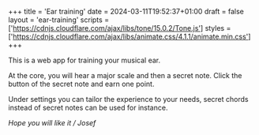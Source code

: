 +++
title = 'Ear training'
date = 2024-03-11T19:52:37+01:00
draft = false
layout = 'ear-training'
scripts = ['https://cdnjs.cloudflare.com/ajax/libs/tone/15.0.2/Tone.js']
styles = ['https://cdnjs.cloudflare.com/ajax/libs/animate.css/4.1.1/animate.min.css']
+++

This is a web app for training your musical ear.

At the core, you will hear a major scale and then a secret note. Click the button of the secret note and earn one point.

Under settings you can tailor the experience to your needs, secret chords instead of secret notes can be used for instance.

_Hope you will like it / Josef_
